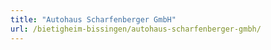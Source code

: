 ```yaml
---
title: "Autohaus Scharfenberger GmbH"
url: /bietigheim-bissingen/autohaus-scharfenberger-gmbh/
---
```

